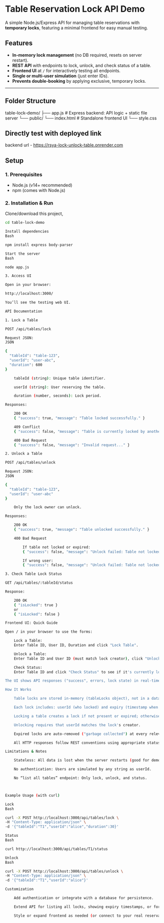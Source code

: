 # Table Reservation Lock API Demo

A simple Node.js/Express API for managing table reservations with **temporary locks**, featuring a minimal frontend for easy manual testing.

## Features

- **In-memory lock management** (no DB required, resets on server restart).
- **REST API** with endpoints to lock, unlock, and check status of a table.
- **Frontend UI** at `/` for interactively testing all endpoints.
- **Single or multi-user simulation** (just enter IDs).
- **Prevents double-booking** by applying exclusive, temporary locks.

---

## Folder Structure

table-lock-demo/
├── app.js        # Express backend: API logic + static file server
└── public/
└── index.html   # Standalone frontend UI
└── style.css

## Directly test with deployed link

backend url - https://rsya-lock-unlock-table.onrender.com


## Setup

### 1. Prerequisites

- Node.js (v14+ recommended)
- npm (comes with Node.js)

### 2. Installation & Run

Clone/download this project,

```bash
cd table-lock-demo

Install dependencies
Bash

npm install express body-parser

Start the server
Bash

node app.js

3. Access UI

Open in your browser:

http://localhost:3000/

You’ll see the testing web UI.

API Documentation

1. Lock a Table

POST /api/tables/lock

Request JSON:
JSON

{
  "tableId": "table-123",
  "userId": "user-abc",
  "duration": 600
}

    tableId (string): Unique table identifier.

    userId (string): User reserving the table.

    duration (number, seconds): Lock period.

Responses:

    200 OK
    { "success": true, "message": "Table locked successfully." }

    409 Conflict
    { "success": false, "message": "Table is currently locked by another user." }

    400 Bad Request
    { "success": false, "message": "Invalid request..." }

2. Unlock a Table

POST /api/tables/unlock

Request JSON:
JSON

{
  "tableId": "table-123",
  "userId": "user-abc"
}

    Only the lock owner can unlock.

Responses:

    200 OK
    { "success": true, "message": "Table unlocked successfully." }

    400 Bad Request

        If table not locked or expired:
        { "success": false, "message": "Unlock failed: Table not locked or lock expired." }

        If wrong user:
        { "success": false, "message": "Unlock failed: Table not locked by this user." }

3. Check Table Lock Status

GET /api/tables/:tableId/status

Response:

    200 OK
    { "isLocked": true }
    or
    { "isLocked": false }

Frontend UI: Quick Guide

Open / in your browser to use the forms:

    Lock a Table:
    Enter Table ID, User ID, Duration and click "Lock Table".

    Unlock a Table:
    Enter Table ID and User ID (must match lock creator), click "Unlock Table".

    Check Status:
    Enter Table ID and click "Check Status" to see if it's currently locked.

The UI shows API responses ("success", errors, lock state) in real-time.

How It Works

    Table locks are stored in-memory (tableLocks object), not in a database.

    Each lock includes: userId (who locked) and expiry (timestamp when lock ends).

    Locking a table creates a lock if not present or expired; otherwise, it fails.

    Unlocking requires that userId matches the lock's creator.

    Expired locks are auto-removed ("garbage collected") at every relevant API request.

    All HTTP responses follow REST conventions using appropriate status codes.

Limitations & Notes

    Stateless: All data is lost when the server restarts (good for demo).

    No authentication: Users are simulated by any string as userId.

    No “list all tables” endpoint: Only lock, unlock, and status.



Example Usage (with curl)

Lock
Bash

curl -X POST http://localhost:3000/api/tables/lock \
-H "Content-Type: application/json" \
-d '{"tableId":"T1","userId":"alice","duration":30}'

Status
Bash

curl http://localhost:3000/api/tables/T1/status

Unlock
Bash

curl -X POST http://localhost:3000/api/tables/unlock \
-H "Content-Type: application/json" \
-d '{"tableId":"T1","userId":"alice"}'

Customization

    Add authentication or integrate with a database for persistence.

    Extend API for listing all locks, showing expiry timestamps, or for admin override.

    Style or expand frontend as needed (or connect to your real reservation UI).
